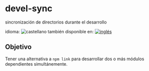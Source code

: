 # devel-sync
<!--lang:es-->
sincronización de directorios durante el desarrollo
<!--lang:en--]
syncronyze while developing 
[!--lang:*-->

<!--multilang v0 es:LEEME.md en:README.md -->

<!--multilang buttons-->

idioma: ![castellano](https://raw.githubusercontent.com/codenautas/multilang/master/img/lang-es.png)
también disponible en:
[![inglés](https://raw.githubusercontent.com/codenautas/multilang/master/img/lang-en.png)](README.md)

<!--lang:es-->

## Objetivo

Tener una alternativa a `npm link` para desarrollar dos o más módulos dependientes simultánemente. 



<!--lang:en--]

## Goal

An alterantive way to `npm link` that syncs *source dirs* into `node_modules` of others repos. 

[!--lang:*-->

